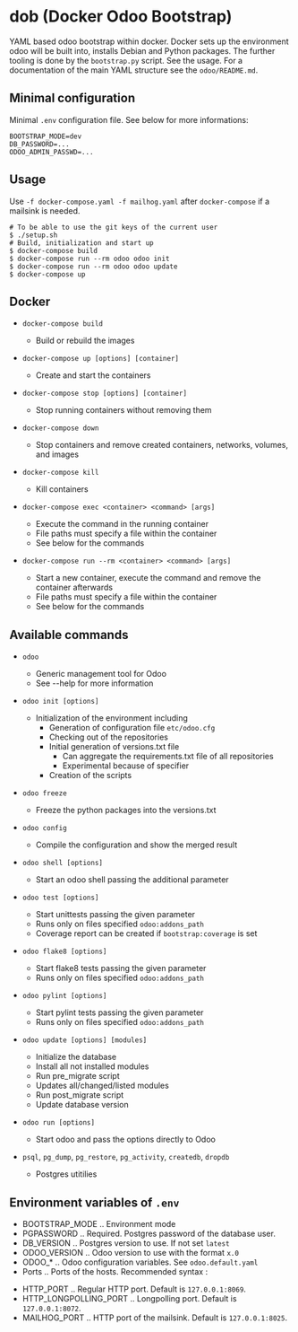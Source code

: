 dob (Docker Odoo Bootstrap)
===========================

YAML based odoo bootstrap within docker. Docker sets up the environment odoo will be built into, installs Debian and Python packages. The further tooling is done by the `bootstrap.py` script. See the usage. For a documentation of the main YAML structure see the `odoo/README.md`.

Minimal configuration
---------------------
Minimal `.env` configuration file. See below for more informations:

```
BOOTSTRAP_MODE=dev
DB_PASSWORD=...
ODOO_ADMIN_PASSWD=...
```

Usage
-----

Use `-f docker-compose.yaml -f mailhog.yaml` after `docker-compose` if a mailsink is needed.

```
# To be able to use the git keys of the current user
$ ./setup.sh
# Build, initialization and start up
$ docker-compose build
$ docker-compose run --rm odoo odoo init
$ docker-compose run --rm odoo odoo update
$ docker-compose up
```

Docker
------

* `docker-compose build`
  - Build or rebuild the images

* `docker-compose up [options] [container]`
  - Create and start the containers

* `docker-compose stop [options] [container]`
  - Stop running containers without removing them

* `docker-compose down`
  - Stop containers and remove created containers, networks, volumes, and images

* `docker-compose kill`
  - Kill containers

* `docker-compose exec <container> <command> [args]`
  - Execute the command in the running container
  - File paths must specify a file within the container
  - See below for the commands

* `docker-compose run --rm <container> <command> [args]`
  - Start a new container, execute the command and remove the container afterwards
  - File paths must specify a file within the container
  - See below for the commands

Available commands
------------------

* `odoo`
  - Generic management tool for Odoo
  - See --help for more information

* `odoo init [options]`
  - Initialization of the environment including
    * Generation of configuration file `etc/odoo.cfg`
    * Checking out of the repositories
    * Initial generation of versions.txt file
      + Can aggregate the requirements.txt file of all repositories
      + Experimental because of specifier
    * Creation of the scripts

* `odoo freeze`
  - Freeze the python packages into the versions.txt

* `odoo config`
  - Compile the configuration and show the merged result

* `odoo shell [options]`
  - Start an odoo shell passing the additional parameter

* `odoo test [options]`
  - Start unittests passing the given parameter
  - Runs only on files specified `odoo:addons_path`
  - Coverage report can be created if `bootstrap:coverage` is set

* `odoo flake8 [options]`
  - Start flake8 tests passing the given parameter
  - Runs only on files specified `odoo:addons_path`

* `odoo pylint [options]`
  - Start pylint tests passing the given parameter
  - Runs only on files specified `odoo:addons_path`

* `odoo update [options] [modules]`
  - Initialize the database
  - Install all not installed modules
  - Run pre_migrate script
  - Updates all/changed/listed modules
  - Run post_migrate script
  - Update database version

* `odoo run [options]`
  - Start odoo and pass the options directly to Odoo

* `psql`, `pg_dump`, `pg_restore`, `pg_activity`, `createdb`, `dropdb`
  - Postgres utitilies

Environment variables of `.env`
-------------------------------
 * BOOTSTRAP_MODE .. Environment mode
 * PGPASSWORD .. Required. Postgres password of the database user.
 * DB_VERSION .. Postgres version to use. If not set `latest`
 * ODOO_VERSION .. Odoo version to use with the format `x.0`
 * ODOO_* .. Odoo configuration variables. See `odoo.default.yaml`
 * Ports .. Ports of the hosts. Recommended syntax <ip>:<port>
  - HTTP_PORT .. Regular HTTP port. Default is `127.0.0.1:8069`.
  - HTTP_LONGPOLLING_PORT .. Longpolling port. Default is `127.0.0.1:8072`.
  - MAILHOG_PORT .. HTTP port of the mailsink. Default is `127.0.0.1:8025`.

